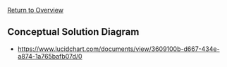 [Return to Overview](../README.md)

## Conceptual Solution Diagram
- https://www.lucidchart.com/documents/view/3609100b-d667-434e-a874-1a765bafb07d/0
